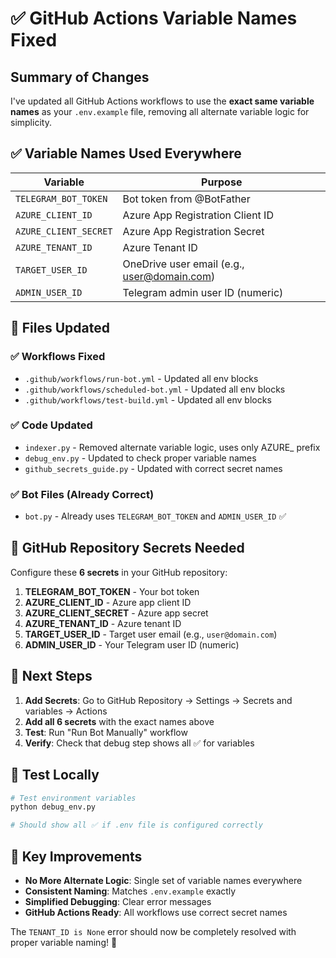 # ✅ GitHub Actions Variable Names Fixed

## Summary of Changes

I've updated all GitHub Actions workflows to use the **exact same variable names** as your `.env.example` file, removing all alternate variable logic for simplicity.

## ✅ Variable Names Used Everywhere

| Variable | Purpose |
|----------|---------|
| `TELEGRAM_BOT_TOKEN` | Bot token from @BotFather |
| `AZURE_CLIENT_ID` | Azure App Registration Client ID |
| `AZURE_CLIENT_SECRET` | Azure App Registration Secret |
| `AZURE_TENANT_ID` | Azure Tenant ID |
| `TARGET_USER_ID` | OneDrive user email (e.g., user@domain.com) |
| `ADMIN_USER_ID` | Telegram admin user ID (numeric) |

## 📁 Files Updated

### ✅ Workflows Fixed
- `.github/workflows/run-bot.yml` - Updated all env blocks
- `.github/workflows/scheduled-bot.yml` - Updated all env blocks  
- `.github/workflows/test-build.yml` - Updated all env blocks

### ✅ Code Updated
- `indexer.py` - Removed alternate variable logic, uses only AZURE_ prefix
- `debug_env.py` - Updated to check proper variable names
- `github_secrets_guide.py` - Updated with correct secret names

### ✅ Bot Files (Already Correct)
- `bot.py` - Already uses `TELEGRAM_BOT_TOKEN` and `ADMIN_USER_ID` ✅

## 🔑 GitHub Repository Secrets Needed

Configure these **6 secrets** in your GitHub repository:

1. **TELEGRAM_BOT_TOKEN** - Your bot token
2. **AZURE_CLIENT_ID** - Azure app client ID  
3. **AZURE_CLIENT_SECRET** - Azure app secret
4. **AZURE_TENANT_ID** - Azure tenant ID
5. **TARGET_USER_ID** - Target user email (e.g., `user@domain.com`)
6. **ADMIN_USER_ID** - Your Telegram user ID (numeric)

## 🚀 Next Steps

1. **Add Secrets**: Go to GitHub Repository → Settings → Secrets and variables → Actions
2. **Add all 6 secrets** with the exact names above
3. **Test**: Run "Run Bot Manually" workflow
4. **Verify**: Check that debug step shows all ✅ for variables

## 🧪 Test Locally

```bash
# Test environment variables
python debug_env.py

# Should show all ✅ if .env file is configured correctly
```

## 🎯 Key Improvements

- **No More Alternate Logic**: Single set of variable names everywhere
- **Consistent Naming**: Matches `.env.example` exactly  
- **Simplified Debugging**: Clear error messages
- **GitHub Actions Ready**: All workflows use correct secret names

The `TENANT_ID is None` error should now be completely resolved with proper variable naming! 🎉
